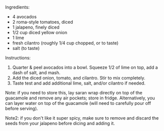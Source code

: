 Ingredients:
- 4 avocados
- 2 roma-style tomatoes, diced
- 1 jalapeno, finely diced
- 1/2 cup diced yellow onion
- 1 lime
- fresh cilantro (roughly 1/4 cup chopped, or to taste)
- salt (to taste)

Instructions:
1. Quarter & peel avocados into a bowl. Squeeze 1/2 of lime on top, add a dash of salt, and mash.
2. Add the diced onion, tomato, and cilantro. Stir to mix completely.
3. Taste test and add additional lime, salt, and/or cilantro if needed.

Note: if you need to store this, lay saran wrap directly on top of the guacamole and remove any air pockets; store in fridge. Alternatively, you can layer water on top of the guacamole (will need to carefully pour off before serving).

Note2: if you don't like it super spicy, make sure to remove and discard the seeds from your jalapeno before dicing and adding it.
